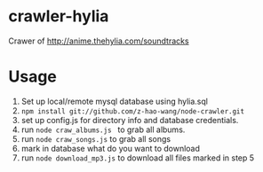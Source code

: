 crawler-hylia
=============

Crawer of http://anime.thehylia.com/soundtracks

Usage
=============
1. Set up local/remote mysql database using hylia.sql
2. ```npm install git://github.com/z-hao-wang/node-crawler.git```
3. set up config.js for directory info and database credentials.
4. run ```node craw_albums.js ``` to grab all albums. 
5. run ```node craw_songs.js``` to grab all songs
6. mark in database what do you want to download
7. run ```node download_mp3.js``` to download all files marked in step 5
